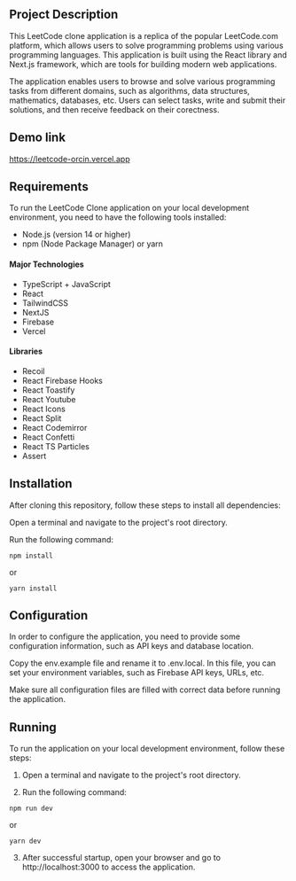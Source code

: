 ## Project Description

This LeetCode clone application is a replica of the popular LeetCode.com platform, which allows users to solve programming problems using various programming languages. This application is built using the React library and Next.js framework, which are tools for building modern web applications.

The application enables users to browse and solve various programming tasks from different domains, such as algorithms, data structures, mathematics, databases, etc. Users can select tasks, write and submit their solutions, and then receive feedback on their corectness.

## Demo link

https://leetcode-orcin.vercel.app

## Requirements

To run the LeetCode Clone application on your local development environment, you need to have the following tools installed:

- Node.js (version 14 or higher)
- npm (Node Package Manager) or yarn

#### Major Technologies

- TypeScript + JavaScript
- React
- TailwindCSS
- NextJS
- Firebase
- Vercel

#### Libraries

- Recoil
- React Firebase Hooks
- React Toastify
- React Youtube
- React Icons
- React Split
- React Codemirror
- React Confetti
- React TS Particles
- Assert

## Installation

After cloning this repository, follow these steps to install all dependencies:

Open a terminal and navigate to the project's root directory.

Run the following command:

```console
npm install
```

or

```console
yarn install
```

## Configuration

In order to configure the application, you need to provide some configuration information, such as API keys and database location.

Copy the env.example file and rename it to .env.local. In this file, you can set your environment variables, such as Firebase API keys, URLs, etc.

Make sure all configuration files are filled with correct data before running the application.

## Running

To run the application on your local development environment, follow these steps:

1. Open a terminal and navigate to the project's root directory.

2. Run the following command:

```console
npm run dev
```

or

```console
yarn dev
```

3. After successful startup, open your browser and go to http://localhost:3000 to access the application.
